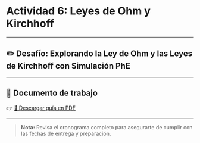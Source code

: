 # Actividad 6: Leyes de Ohm y Kirchhoff

---

## ✏️ Desafío: Explorando la Ley de Ohm y las Leyes de Kirchhoff con Simulación PhE

---

## 📄 Documento de trabajo

👉 [📎 Descargar guía en PDF](../FIEM/Ohm_Kirchhoff.pdf)

---

> **Nota:** Revisa el cronograma completo para asegurarte de cumplir con las fechas de entrega y preparación.
